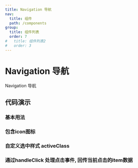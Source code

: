 ```yaml
---
title: Navigation 导航
nav:
  title: 组件
  path: /components
group:
  title: 组件列表
  order: 7
#   title: 组件列表2
#   order: 3
---
```


# Navigation 导航

Navigation 导航

## 代码演示

### 基本用法

<code src="./demo/basic.tsx"></code>

### 包含icon图标

<code src="./demo/withIcon.tsx"></code>

### 自定义选中样式 activeClass

<code src="./demo/activeClass.tsx"></code>

### 通过handleClick 处理点击事件, 回传当前点击的item数据

<code src="./demo/click.tsx"></code>

<API src="./index.tsx"></API>